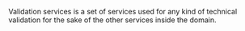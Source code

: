 Validation services is a set of services used for any kind of technical validation for the sake of the other services inside the domain.